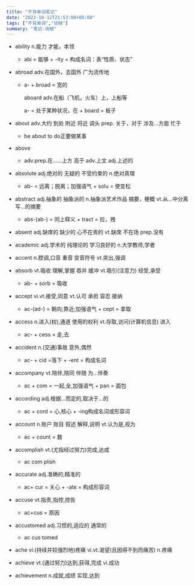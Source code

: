 ```yaml
---
title: "不背单词笔记"
date: "2022-10-12T21:53:00+08:00"
tags: ["不背单词","词根"]
summary: "笔记-词根"
---
```




- ability n.能力 才能，本领

  - abi = 能够 + -ity = 构成名词：表“性质、状态”

- abroad adv.在国外，去国外 广为流传地

  - a- + broad = 宽的

    aboard adv.在船（飞机，火车）上，上船等

    a- = 处于某种状况，在 + board = 板子

- about adv.大约 到处 附近 将近 调头 prep. 关于，对于 涉及…方面 忙于

  - be about to do正要做某事

- above
  - adv.prep.在……上方 高于 adv.上文 adj.上述的

- absolute adj.绝对的 无疑的 不受约束的 n.绝对真理
  - ab- = 远离；脱离；加强语气 + solu = 使变松
  
- abstract adj.抽象的 抽象派的 n.抽象派艺术作品 摘要，梗概 vt.从…中分离 写…的摘要

  - abs-(ab-) = 同上释义 + tract = 拉，拽

- absent adj.缺席的 缺少的 心不在焉的 vt.缺席 不在场 prep.没有

- academic adj.学术的 纯理论的 学习良好的 n.大学教师,学者
- accent n.腔调,口音 重音 变音符号 vt.突出,强调
- absorb vt.吸收 理解,掌握 吞并 缓冲 vt.吸引(注意力) 经受,承受
  - ab- + sorb = 吸收
- accept vi.vt.接受,同意 vt.认可 承担 容忍 接纳
  - ac-(ad-) = 朝向;靠近;加强语气 + cept = 拿取
- access n.进入(权),通道 使用的权利 vt.存取,访问(计算机信息) 进入
  - ac- + cess = 走,去

- accident n.(交通)事故 意外,偶然
  - ac- + cid =落下 + -ent = 构成名词
- accompany vt.陪伴,陪同 伴随 为...伴奏
  - ac + com = 一起,全,加强语气 + pan = 面包
- according adj.根据...而定的,取决于...的
  - ac + cord = 心,核心 + -ing构成名词或形容词
- account n.账户 账目 叙述 解释,说明 vt.认为是,视为
  - ac + count = 数
- accomplish vt.(尤指经过努力)完成,达成
  - ac com plish
- accurate adj.准确的,精准的
  - ac+ cur = 关心 + -ate = 构成形容词
- accuse vt.指责,指控,控告
  - ac+cus = 原因
- accustomed adj.习惯的,适应的 通常的
  - ac cus tomed
- ache vi.(持续并较强烈地)疼痛 vi.vt.渴望(且因得不到而痛苦) n.疼痛
- achieve vt.(通过努力)达到,获得,完成 vi.成功
- achievement n.成就,成绩 实现,达到